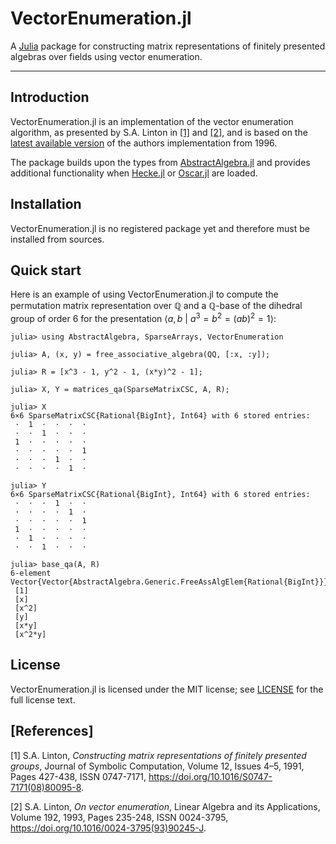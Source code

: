# VectorEnumeration.jl

A [Julia](https://julialang.org) package for constructing matrix representations of finitely presented algebras over fields using vector enumeration.

--- 

## Introduction
VectorEnumeration.jl is an implementation of the vector enumeration algorithm, as presented by S.A. Linton in [[1]](https://github.com/Ktrompfl/VectorEnumeration.jl#references) and [[2]](https://github.com/Ktrompfl/VectorEnumeration.jl#references), and is based on the [latest available version](https://github.com/gap-packages/ve) of the authors implementation from 1996.

The package builds upon the types from [AbstractAlgebra.jl](https://github.com/Nemocas/AbstractAlgebra.jl) and provides additional functionality when [Hecke.jl](https://github.com/thofma/Hecke.jl) or [Oscar.jl](https://github.com/oscar-system/Oscar.jl) are loaded.

## Installation
VectorEnumeration.jl is no registered package yet and therefore must be installed from sources.
 
## Quick start
Here is an example of using VectorEnumeration.jl to compute the permutation matrix representation over $\mathbb{Q}$ and a $\mathbb{Q}$-base of the dihedral group of order 6 for the presentation $\langle a, b\ |\ a^3 = b^2 = (ab)^2 =1 \rangle$:

```jldoctest
julia> using AbstractAlgebra, SparseArrays, VectorEnumeration

julia> A, (x, y) = free_associative_algebra(QQ, [:x, :y]);

julia> R = [x^3 - 1, y^2 - 1, (x*y)^2 - 1];

julia> X, Y = matrices_qa(SparseMatrixCSC, A, R);

julia> X
6×6 SparseMatrixCSC{Rational{BigInt}, Int64} with 6 stored entries:
 ⋅  1  ⋅  ⋅  ⋅  ⋅
 ⋅  ⋅  1  ⋅  ⋅  ⋅
 1  ⋅  ⋅  ⋅  ⋅  ⋅
 ⋅  ⋅  ⋅  ⋅  ⋅  1
 ⋅  ⋅  ⋅  1  ⋅  ⋅
 ⋅  ⋅  ⋅  ⋅  1  ⋅

julia> Y
6×6 SparseMatrixCSC{Rational{BigInt}, Int64} with 6 stored entries:
 ⋅  ⋅  ⋅  1  ⋅  ⋅
 ⋅  ⋅  ⋅  ⋅  1  ⋅
 ⋅  ⋅  ⋅  ⋅  ⋅  1
 1  ⋅  ⋅  ⋅  ⋅  ⋅
 ⋅  1  ⋅  ⋅  ⋅  ⋅
 ⋅  ⋅  1  ⋅  ⋅  ⋅

julia> base_qa(A, R)
6-element Vector{Vector{AbstractAlgebra.Generic.FreeAssAlgElem{Rational{BigInt}}}}:
 [1]
 [x]
 [x^2]
 [y]
 [x*y]
 [x^2*y]
```

## License
VectorEnumeration.jl is licensed under the MIT license; see [LICENSE](https://github.com/Ktrompfl/VectorEnumeration.jl/blob/main/LICENSE) for the full license text.

## [References]

[1] S.A. Linton, *Constructing matrix representations of finitely presented groups*,
Journal of Symbolic Computation, Volume 12, Issues 4–5, 1991, Pages 427-438, ISSN 0747-7171,
<https://doi.org/10.1016/S0747-7171(08)80095-8>.

[2] S.A. Linton, *On vector enumeration*, 
Linear Algebra and its Applications, Volume 192, 1993, Pages 235-248, ISSN 0024-3795,
<https://doi.org/10.1016/0024-3795(93)90245-J>.